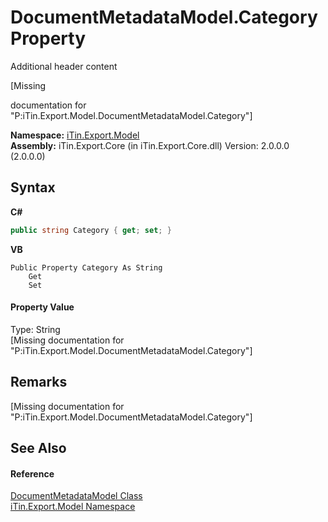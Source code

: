 # DocumentMetadataModel.Category Property 
Additional header content 

\[Missing <summary> documentation for "P:iTin.Export.Model.DocumentMetadataModel.Category"\]

**Namespace:**&nbsp;<a href="N_iTin_Export_Model">iTin.Export.Model</a><br />**Assembly:**&nbsp;iTin.Export.Core (in iTin.Export.Core.dll) Version: 2.0.0.0 (2.0.0.0)

## Syntax

**C#**<br />
``` C#
public string Category { get; set; }
```

**VB**<br />
``` VB
Public Property Category As String
	Get
	Set
```


#### Property Value
Type: String<br />\[Missing <value> documentation for "P:iTin.Export.Model.DocumentMetadataModel.Category"\]

## Remarks
\[Missing <remarks> documentation for "P:iTin.Export.Model.DocumentMetadataModel.Category"\]

## See Also


#### Reference
<a href="T_iTin_Export_Model_DocumentMetadataModel">DocumentMetadataModel Class</a><br /><a href="N_iTin_Export_Model">iTin.Export.Model Namespace</a><br />